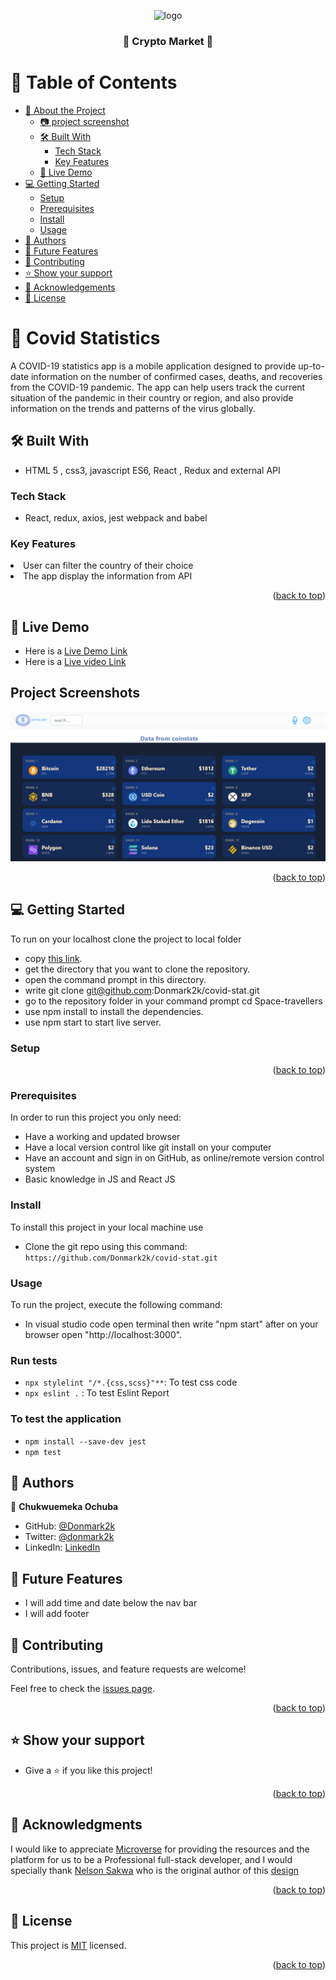 <a name="readme-top"></a>

<div align="center">
  <!-- You are encouraged to replace this logo with your own! Otherwise you can also remove it. -->
  <img src="https://cdn.icon-icons.com/icons2/3184/PNG/512/crypto_currency_icon_194090.png" alt="logo" width="140"  height="auto" />
  <br/>
  <h3> 🚀 <b>Crypto Market</b> 🚀</h3>

</div>

# 📗 Table of Contents

- [📖 About the Project](#about-project)
  - [:camera: project screenshot](#screen-shoot)
  - [🛠 Built With](#built-with)
    - [Tech Stack](#tech-stack)
    - [Key Features](#key-features)
  - [🚀 Live Demo](#live-demo)
- [💻 Getting Started](#getting-started)
  - [Setup](#setup)
  - [Prerequisites](#prerequisites)
  - [Install](#install)
  - [Usage](#usage)
- [👥 Authors](#authors)
- [🔭 Future Features](#future-features)
- [🤝 Contributing](#contributing)
- [⭐️ Show your support](#support)
- [🙏 Acknowledgements](#acknowledgements)
- [📝 License](#license)

# 🚀 Covid Statistics <a name="about-project"></a>

<p> A COVID-19 statistics app is a mobile application designed to provide up-to-date information on the number of confirmed cases, deaths, and recoveries from the COVID-19 pandemic. The app can help users track the current situation of the pandemic in their country or region, and also provide information on the trends and patterns of the virus globally. </p>

## 🛠 Built With <a name="built-with"> </a>

-  HTML 5 , css3, javascript ES6, React , Redux and external API

### Tech Stack <a name="tech-stack"></a>

-  React, redux, axios, jest webpack and babel

### Key Features <a name="key-features"></a>

 <li>User can filter the country of their choice</li>
  <li>The app display the information from API</li>
  
<p align="right">(<a href="#readme-top">back to top</a>)</p><!-- LIVE DEMO -->

## 🚀 Live Demo <a name="live-demo"></a>
- Here is a [Live Demo Link](https://covidst.netlify.app/)
- Here is a [Live video Link](https://www.loom.com/share/b7bb9189a9364e7aa6406052c126af98)

## Project Screenshots

![Home page](./src/asset/screenshot.png)

<p align="right">(<a href="#readme-top">back to top</a>)</p>

## 💻 Getting Started <a name="getting-started"></a>

To run on your localhost clone the project to local folder

- copy [this link](https://github.com/Donmark2k/covid-stat.git).
- get the directory that you want to clone the repository.
- open the command prompt in this directory.
- write git clone git@github.com:Donmark2k/covid-stat.git
- go to the repository folder in your command prompt cd Space-travellers
- use npm install to install the dependencies.
- use npm start to start live server.


### Setup

<p align="right">(<a href="#readme-top">back to top</a>)</p>

### Prerequisites

In order to run this project you only need:

- Have a working and updated browser
- Have a local version control like git install on your computer
- Have an account and sign in on GitHub, as online/remote version control system
- Basic knowledge in JS and React JS

### Install

To install this project in your local machine use

- Clone the git repo using this command: `https://github.com/Donmark2k/covid-stat.git`

### Usage

To run the project, execute the following command:

- In visual studio code open terminal then write "npm start" after on your browser open "http://localhost:3000".
### Run tests

- `npx stylelint "/*.{css,scss}"**`: To test css code
- `npx eslint .` : To test Eslint Report

### To test the application

- `npm install --save-dev jest`
- `npm test`


## 👥 Authors <a name="authors"></a>

👤 **Chukwuemeka Ochuba**

- GitHub: [@Donmark2k](https://github.com/Donmark2k)
- Twitter: [@donmark2k](https://twitter.com/donmark2k)
- LinkedIn: [LinkedIn](https://www.linkedin.com/in/chukwuemeka-ochuba/)

## 🔭 Future Features <a name="future-features"></a>
- I will add time and date below the nav bar
- I will add footer

## 🤝 Contributing <a name="contributing"></a>

Contributions, issues, and feature requests are welcome!

Feel free to check the [issues page](https://github.com/Donmark2k/covid-stat/issues).

<p align="right">(<a href="#readme-top">back to top</a>)</p>

## ⭐️ Show your support <a name="support"></a>

- Give a ⭐️ if you like this project!

<p align="right">(<a href="#readme-top">back to top</a>)</p>

## 🙏 Acknowledgments <a name="acknowledgements"></a>

I would like to appreciate [Microverse](https://www.microverse.org/) for providing the resources and the platform for us to be a Professional full-stack developer, and  I would specially thank   [ Nelson Sakwa](https://www.behance.net/sakwadesignstudio) who is the original author of this [design](https://www.behance.net/gallery/31579789/Ballhead-App-(Free-PSDs))
<p align="right">(<a href="#readme-top">back to top</a>)</p>

## 📝 License <a name="license"></a>

This project is [MIT](./LICENSE) licensed.

<p align="right">(<a href="#readme-top">back to top</a>)</p>
